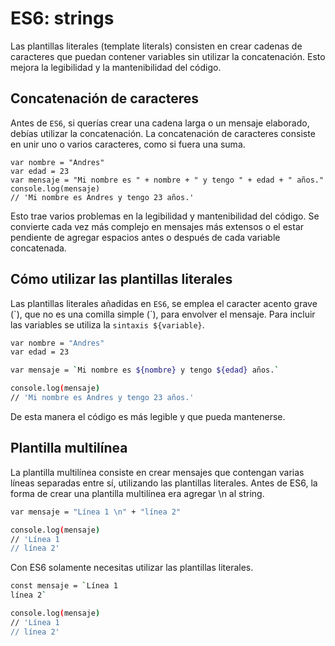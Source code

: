 # ES6: strings

Las plantillas literales (template literals) consisten en crear cadenas de caracteres que puedan contener variables sin utilizar la concatenación. Esto mejora la legibilidad y la mantenibilidad del código.

## Concatenación de caracteres

Antes de `ES6`, si querías crear una cadena larga o un mensaje elaborado, debías utilizar la concatenación. La concatenación de caracteres consiste en unir uno o varios caracteres, como si fuera una suma.

``` shell
var nombre = "Andres"
var edad = 23
var mensaje = "Mi nombre es " + nombre + " y tengo " + edad + " años."
console.log(mensaje)
// 'Mi nombre es Andres y tengo 23 años.'
```

Esto trae varios problemas en la legibilidad y mantenibilidad del código. Se convierte cada vez más complejo en mensajes más extensos o el estar pendiente de agregar espacios antes o después de cada variable concatenada.

## Cómo utilizar las plantillas literales

Las plantillas literales añadidas en `ES6`, se emplea el caracter acento grave (\`), que no es una comilla simple (\`), para envolver el mensaje. Para incluir las variables se utiliza la `sintaxis ${variable}`.

``` bash
var nombre = "Andres"
var edad = 23

var mensaje = `Mi nombre es ${nombre} y tengo ${edad} años.`

console.log(mensaje)
// 'Mi nombre es Andres y tengo 23 años.'
```

De esta manera el código es más legible y que pueda mantenerse.

## Plantilla multilínea

La plantilla multilínea consiste en crear mensajes que contengan varias líneas separadas entre sí, utilizando las plantillas literales. Antes de ES6, la forma de crear una plantilla multilínea era agregar \n al string.

``` bash
var mensaje = "Línea 1 \n" + "línea 2"

console.log(mensaje)
// 'Línea 1
// línea 2'
```

Con ES6 solamente necesitas utilizar las plantillas literales.

``` bash
const mensaje = `Línea 1
línea 2`

console.log(mensaje)
// 'Línea 1
// línea 2'
```
